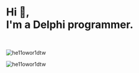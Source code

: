<h1>Hi 👋,<br>
I'm a Delphi programmer.</h1><br>    
        
<p> 
<img align="center" src="https://github-readme-streak-stats.herokuapp.com/?user=he11owor1dtw&" alt="he11owor1dtw" />   
</p>
 <p>
<img src="https://github-readme-stats.vercel.app/api/top-langs?username=he11owor1dtw&show_icons=true&locale=en&layout=compact" alt="he11owor1dtw" />
</p>

        
